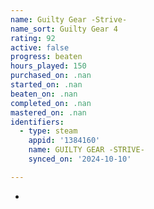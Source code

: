 ```yaml
---
name: Guilty Gear -Strive-
name_sort: Guilty Gear 4
rating: 92
active: false
progress: beaten
hours_played: 150
purchased_on: .nan
started_on: .nan
beaten_on: .nan
completed_on: .nan
mastered_on: .nan
identifiers:
  - type: steam
    appid: '1384160'
    name: GUILTY GEAR -STRIVE-
    synced_on: '2024-10-10'

---
```

-
